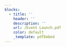```yaml
---
blocks:
  - title: ''
    header: ''
    description: ''
    url: /Event Launch.pdf
    color: default
    _template: pdfEmbed
---
```


